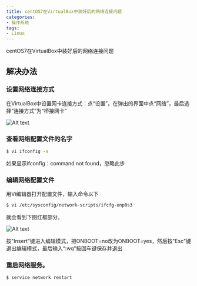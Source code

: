 ```yaml
---
title: centOS7在VirtualBox中装好后的网络连接问题
categories:
- 操作系统
tags:
- Linux
---
```

centOS7在VirtualBox中装好后的网络连接问题

## 解决办法

### 设置网络连接方式

在VirtualBox中设置网卡连接方式：点“设置”，在弹出的界面中点“网络”，最后选择“连接方式”为“桥接网卡”

![Alt text](/images/hello-linux/setting.png)


### 查看网络配置文件的名字

``` bash
$ vi ifconfig -a
```

如果显示ifconfig：command not found，忽略此步

### 编辑网络配置文件

用Vi编辑器打开配置文件，输入命令以下

``` bash
$ vi /etc/sysconfig/network-scripts/ifcfg-enp0s3
```

就会看到下图红框部分。

![Alt text](/images/hello-linux/setting1.png)

按"Insert"键进入编辑模式，把ONBOOT=no改为ONBOOT=yes，然后按"Esc"键退出编辑模式，最后输入“:wq”按回车键保存并退出

### 重启网络服务。

``` bash
$ service network restart
```

